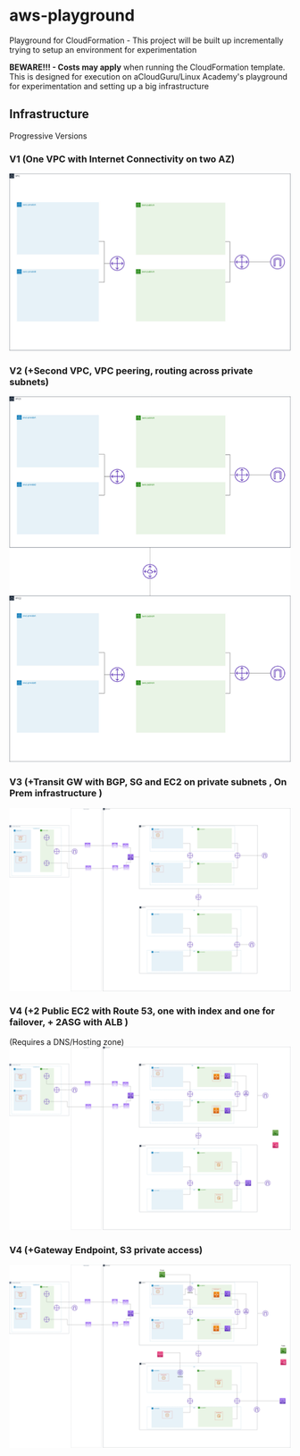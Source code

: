# aws-playground
Playground for CloudFormation - This project will be built up incrementally trying to setup an environment for experimentation

**BEWARE!!! - Costs may apply** when running the CloudFormation template. This is designed for execution on aCloudGuru/Linux Academy's playground for experimentation and setting up a big infrastructure

## Infrastructure
Progressive Versions

### V1 (One VPC with Internet Connectivity on two AZ) 
![alt text](00_Infrastructure/aws-playground-infrastructure.jpg "Infra")

### V2 (+Second VPC, VPC peering, routing across private subnets) 
![alt text](00_Infrastructure/aws-playground-infrastructure_v2.jpg "Infra")

### V3 (+Transit GW with BGP, SG and EC2 on private subnets , On Prem infrastructure )
![alt text](00_Infrastructure/aws-playground-infrastructure_v3.jpg "Infra")

### V4 (+2 Public EC2 with Route 53, one with index and one for failover, + 2ASG with ALB )
(Requires a DNS/Hosting zone)
![alt text](00_Infrastructure/aws-playground-infrastructure_v4.jpg "Infra")

### V4 (+Gateway Endpoint, S3 private access)
![alt text](00_Infrastructure/aws-playground-infrastructure_v5.jpg "Infra")


